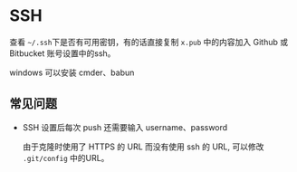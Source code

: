# SSH

查看 `~/.ssh`下是否有可用密钥，有的话直接复制 `x.pub` 中的内容加入 Github 或 Bitbucket 账号设置中的ssh。

windows 可以安装 cmder、babun

## 常见问题
- SSH 设置后每次 push 还需要输入 username、password
  
  由于克隆时使用了 HTTPS 的 URL 而没有使用 ssh 的 URL, 可以修改 `.git/config` 中的URL。